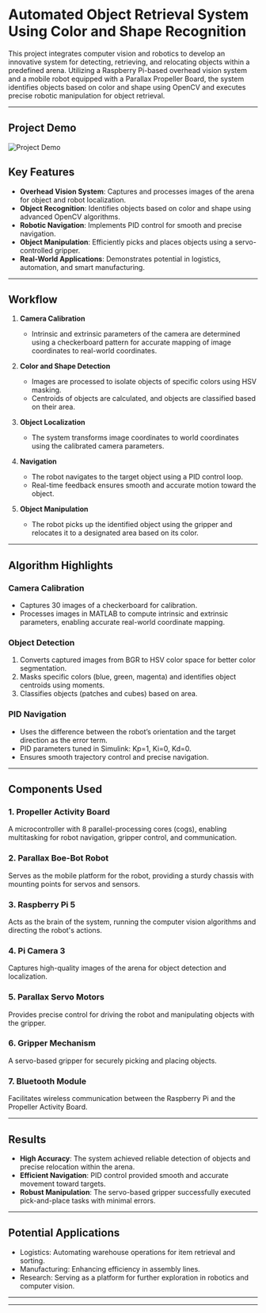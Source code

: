 # Automated Object Retrieval System Using Color and Shape Recognition

This project integrates computer vision and robotics to develop an innovative system for detecting, retrieving, and relocating objects within a predefined arena. Utilizing a Raspberry Pi-based overhead vision system and a mobile robot equipped with a Parallax Propeller Board, the system identifies objects based on color and shape using OpenCV and executes precise robotic manipulation for object retrieval.

---
## Project Demo
![Project Demo](Demo.gif)

## Key Features
- **Overhead Vision System**: Captures and processes images of the arena for object and robot localization.
- **Object Recognition**: Identifies objects based on color and shape using advanced OpenCV algorithms.
- **Robotic Navigation**: Implements PID control for smooth and precise navigation.
- **Object Manipulation**: Efficiently picks and places objects using a servo-controlled gripper.
- **Real-World Applications**: Demonstrates potential in logistics, automation, and smart manufacturing.

---
## Workflow

1. **Camera Calibration**
   - Intrinsic and extrinsic parameters of the camera are determined using a checkerboard pattern for accurate mapping of image coordinates to real-world coordinates.

2. **Color and Shape Detection**
   - Images are processed to isolate objects of specific colors using HSV masking.
   - Centroids of objects are calculated, and objects are classified based on their area.

3. **Object Localization**
   - The system transforms image coordinates to world coordinates using the calibrated camera parameters.

4. **Navigation**
   - The robot navigates to the target object using a PID control loop.
   - Real-time feedback ensures smooth and accurate motion toward the object.

5. **Object Manipulation**
   - The robot picks up the identified object using the gripper and relocates it to a designated area based on its color.

---

## Algorithm Highlights

### **Camera Calibration**
- Captures 30 images of a checkerboard for calibration.
- Processes images in MATLAB to compute intrinsic and extrinsic parameters, enabling accurate real-world coordinate mapping.

### **Object Detection**
1. Converts captured images from BGR to HSV color space for better color segmentation.
2. Masks specific colors (blue, green, magenta) and identifies object centroids using moments.
3. Classifies objects (patches and cubes) based on area.

### **PID Navigation**
- Uses the difference between the robot’s orientation and the target direction as the error term.
- PID parameters tuned in Simulink: Kp=1, Ki=0, Kd=0.
- Ensures smooth trajectory control and precise navigation.

---
## Components Used

### **1. Propeller Activity Board**
A microcontroller with 8 parallel-processing cores (cogs), enabling multitasking for robot navigation, gripper control, and communication.

### **2. Parallax Boe-Bot Robot**
Serves as the mobile platform for the robot, providing a sturdy chassis with mounting points for servos and sensors.

### **3. Raspberry Pi 5**
Acts as the brain of the system, running the computer vision algorithms and directing the robot's actions.

### **4. Pi Camera 3**
Captures high-quality images of the arena for object detection and localization.

### **5. Parallax Servo Motors**
Provides precise control for driving the robot and manipulating objects with the gripper.

### **6. Gripper Mechanism**
A servo-based gripper for securely picking and placing objects.

### **7. Bluetooth Module**
Facilitates wireless communication between the Raspberry Pi and the Propeller Activity Board.

---

## Results

- **High Accuracy**: The system achieved reliable detection of objects and precise relocation within the arena.
- **Efficient Navigation**: PID control provided smooth and accurate movement toward targets.
- **Robust Manipulation**: The servo-based gripper successfully executed pick-and-place tasks with minimal errors.

---

## Potential Applications
- Logistics: Automating warehouse operations for item retrieval and sorting.
- Manufacturing: Enhancing efficiency in assembly lines.
- Research: Serving as a platform for further exploration in robotics and computer vision.

---





---


